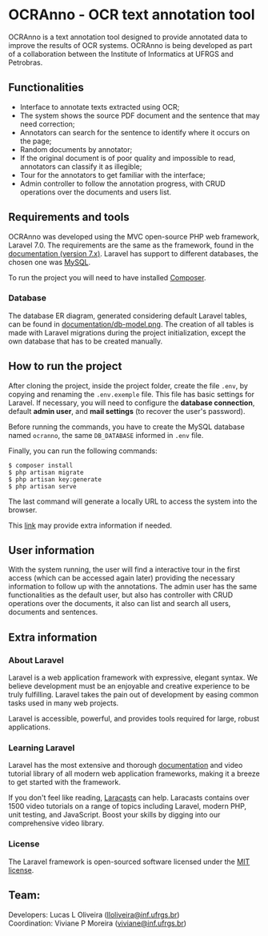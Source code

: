 # OCRAnno - OCR text annotation tool

OCRAnno is a text annotation tool designed to provide annotated data to improve the results of OCR systems. OCRAnno is being developed as part of a collaboration between the Institute of Informatics at UFRGS and Petrobras.

## Functionalities

* Interface to annotate texts extracted using OCR;
* The system shows the source PDF document and the sentence that may need correction;
* Annotators can search for the sentence to identify where it occurs on the page;
* Random documents by annotator;
* If the original document is of poor quality and impossible to read, annotators can classify it as illegible;
* Tour for the annotators to get familiar with the interface;
* Admin controller to follow the annotation progress, with CRUD operations over the documents and users list.

## Requirements and tools

OCRAnno was developed using the MVC open-source PHP web framework, Laravel 7.0. The requirements are the same as the framework, found in the [documentation (version 7.x)](https://laravel.com/docs/7.x). Laravel has support to different databases, the chosen one was [MySQL](https://www.mysql.com/).

To run the project you will need to have installed [Composer](https://getcomposer.org/).

### Database

The database ER diagram, generated considering default Laravel tables, can be found in [documentation/db-model.png](documentation/db-model.png). The creation of all tables is made with Laravel migrations during the project initialization, except the own database that has to be created manually.

## How to run the project

After cloning the project, inside the project folder, create the file `.env`, by copying and renaming the `.env.exemple` file. This file has basic settings  for Laravel. If necessary, you will need to configure the **database connection**, default **admin user**, and **mail settings** (to recover the user's password).

Before running the commands, you have to create the MySQL database named `ocranno`, the same `DB_DATABASE` informed in `.env` file.

Finally, you can run the following commands:

```
$ composer install
$ php artisan migrate
$ php artisan key:generate
$ php artisan serve
```
The last command will generate a locally URL to access the system into the browser.

This [link](https://gist.github.com/hootlex/da59b91c628a6688ceb1) may provide extra information if needed.

## User information

With the system running, the user will find a interactive tour in the first access (which can be accessed again later) providing the necessary information to follow up with the annotations. The admin user has the same functionalities as the default user, but also has controller with CRUD operations over the documents, it also can list and search all users, documents and sentences.

## Extra information

### About Laravel

Laravel is a web application framework with expressive, elegant syntax. We believe development must be an enjoyable and creative experience to be truly fulfilling. Laravel takes the pain out of development by easing common tasks used in many web projects.

Laravel is accessible, powerful, and provides tools required for large, robust applications.

### Learning Laravel

Laravel has the most extensive and thorough [documentation](https://laravel.com/docs) and video tutorial library of all modern web application frameworks, making it a breeze to get started with the framework.

If you don't feel like reading, [Laracasts](https://laracasts.com) can help. Laracasts contains over 1500 video tutorials on a range of topics including Laravel, modern PHP, unit testing, and JavaScript. Boost your skills by digging into our comprehensive video library.

### License

The Laravel framework is open-sourced software licensed under the [MIT license](https://opensource.org/licenses/MIT).


## Team:
Developers: Lucas L Oliveira (lloliveira@inf.ufrgs.br) <br>
Coordination: Viviane P Moreira (viviane@inf.ufrgs.br)
